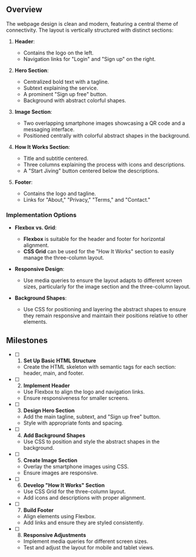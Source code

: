 ## Overview

The webpage design is clean and modern, featuring a central theme of connectivity. The layout is vertically structured with distinct sections:

1. **Header**: 
   - Contains the logo on the left.
   - Navigation links for "Login" and "Sign up" on the right.

2. **Hero Section**:
   - Centralized bold text with a tagline.
   - Subtext explaining the service.
   - A prominent "Sign up free" button.
   - Background with abstract colorful shapes.

3. **Image Section**:
   - Two overlapping smartphone images showcasing a QR code and a messaging interface.
   - Positioned centrally with colorful abstract shapes in the background.

4. **How It Works Section**:
   - Title and subtitle centered.
   - Three columns explaining the process with icons and descriptions.
   - A "Start Jiving" button centered below the descriptions.

5. **Footer**:
   - Contains the logo and tagline.
   - Links for "About," "Privacy," "Terms," and "Contact."

### Implementation Options

- **Flexbox vs. Grid**: 
  - **Flexbox** is suitable for the header and footer for horizontal alignment.
  - **CSS Grid** can be used for the "How It Works" section to easily manage the three-column layout.
  
- **Responsive Design**:
  - Use media queries to ensure the layout adapts to different screen sizes, particularly for the image section and the three-column layout.

- **Background Shapes**:
  - Use CSS for positioning and layering the abstract shapes to ensure they remain responsive and maintain their positions relative to other elements.

## Milestones

- [ ] 1. **Set Up Basic HTML Structure**
  - Create the HTML skeleton with semantic tags for each section: header, main, and footer.

- [ ] 2. **Implement Header**
  - Use Flexbox to align the logo and navigation links.
  - Ensure responsiveness for smaller screens.

- [ ] 3. **Design Hero Section**
  - Add the main tagline, subtext, and "Sign up free" button.
  - Style with appropriate fonts and spacing.

- [ ] 4. **Add Background Shapes**
  - Use CSS to position and style the abstract shapes in the background.

- [ ] 5. **Create Image Section**
  - Overlay the smartphone images using CSS.
  - Ensure images are responsive.

- [ ] 6. **Develop "How It Works" Section**
  - Use CSS Grid for the three-column layout.
  - Add icons and descriptions with proper alignment.

- [ ] 7. **Build Footer**
  - Align elements using Flexbox.
  - Add links and ensure they are styled consistently.

- [ ] 8. **Responsive Adjustments**
  - Implement media queries for different screen sizes.
  - Test and adjust the layout for mobile and tablet views.